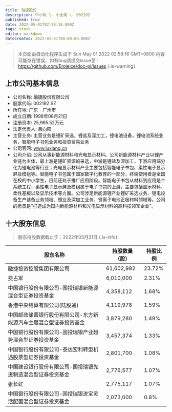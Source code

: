 ```yaml
---
title: 融捷股份
description: 中小板 \- 小金属 \- 002192
published: true
date: 2022-05-01T02:58:16.000Z
tags: stock
editor: markdown
dateCreated: 2022-01-01T00:00:00.000Z
---
```


> 本页面由自动化程序生成于 Sun May 01 2022 02:58:16 GMT+0800
> 内容可能存在错误，如有bug请提交issue至：https://github.com/Eroleice/doc-pi/issues
{.is-warning}

## 上市公司基本信息
- 公司名称: 融捷股份有限公司
- 股票代码: 002192.SZ
- 所在地: 广东 - 广州市
- 成立日期: 1998年08月21日
- 注册资本: 25,965.52万元
- 法定代表人: 吕向阳
- 主营业务: 主营业务是锂矿采选，锂盐及深加工，锂电池设备，锂电池系统业务，智能电子书包业务和投资贸易业务
- 公司官网: www.luxiang.cn
- 公司介绍: 公司从事新能源材料和光电显示材料。公司新能源材料产业以锂产业链为主体，最上游是锂矿资源的采选，中游是锂盐及深加工，下游应用端分化为锂电池等行业；光电显示材料产业主要包括智能电子书包、柔性电子显示屏及模组等。智能电子书包属于国家数字化教育的一部分，终端使用者是全国在校的中小学生，目前还处于推广应用阶段。智能电子书包从材料到应用是个系统工程，柔性电子显示屏及模组属于电子书包的上游，主要包括显示材料、柔性基板以及显示技术等方面。公司涉足新能源锂产业锂矿采选业务、锂电设备生产装备业务领域、锂业及深加工业务、锂离子电池正极材料领域等。公司的愿景是“打造成为国内新能源材料和光电显示材料的高科技领军企业”。


## 十大股东信息
> 股东持股数据截止于：2022年03月31日
{.is-info}

| 股东名称 | 持股数量（股） | 持股比例 |
| --- | --- | --- |
| 融捷投资控股集团有限公司 | 61,602,992 | 23.72% |
| 费占军 | 6,010,000 | 2.31% |
| 中国银行股份有限公司-国投瑞银新能源混合型证券投资基金 | 4,358,112 | 1.68% |
| 香港中央结算有限公司(陆股通) | 4,119,978 | 1.59% |
| 中国邮政储蓄银行股份有限公司-东方新能源汽车主题混合型证券投资基金 | 3,879,280 | 1.49% |
| 中国银行股份有限公司-国投瑞银产业趋势混合型证券投资基金 | 3,457,374 | 1.33% |
| 中国银行股份有限公司-泰达宏利转型机遇股票型证券投资基金 | 2,801,700 | 1.08% |
| 中国建设银行股份有限公司-国投瑞银先进制造混合型证券投资基金 | 2,776,577 | 1.07% |
| 张长虹 | 2,775,117 | 1.07% |
| 中国银行股份有限公司-国投瑞银进宝灵活配置混合型证券投资基金 | 2,073,000 | 0.8% |




